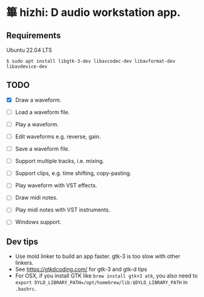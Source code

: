 # 篳 hizhi: D audio workstation app.

## Requirements

Ubuntu 22.04 LTS

```shell
$ sudo apt install libgtk-3-dev libavcodec-dev libavformat-dev libavdevice-dev
```

## TODO

- [x] Draw a waveform.
- [ ] Load a waveform file.
- [ ] Play a waveform.
- [ ] Edit waveforms e.g. reverse, gain.
- [ ] Save a waveform file.
- [ ] Support multiple tracks, i.e. mixing.
- [ ] Support clips, e.g. time shifting, copy-pasting.
- [ ] Play waveform with VST effects.
- [ ] Draw midi notes.
- [ ] Play midi notes with VST instruments.
- [ ] Windows support.


## Dev tips

- Use mold linker to build an app faster. gtk-3 is too slow with other linkers.
- See https://gtkdcoding.com/ for gtk-3 and gtk-d tips
- For OSX, if you install GTK like `brew install gtk+3 atk`, you also need to
  `export DYLD_LIBRARY_PATH=/opt/homebrew/lib:$DYLD_LIBRARY_PATH` in `.bashrc`.

